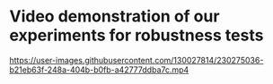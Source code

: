 # Video demonstration of our experiments for robustness tests

https://user-images.githubusercontent.com/130027814/230275036-b21eb63f-248a-404b-b0fb-a42777ddba7c.mp4
